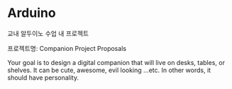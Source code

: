 # Arduino
교내 알두이노 수업 내 프로젝트

프로젝트명: Companion Project Proposals

Your goal is to design a digital companion that will live on desks, tables, or shelves.  It can be cute, awesome, evil looking …etc.   In other words, it should have personality.
